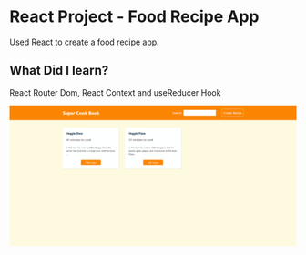 # React Project - Food Recipe App

Used React to create a food recipe app.

## What Did I learn?

React Router Dom, React Context and useReducer Hook

![](https://github.com/torsumkhan/food-recipe/blob/master/public/img/food-recipe3.gif?raw=true)
